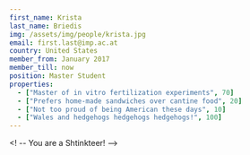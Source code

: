 ```yaml
---
first_name: Krista
last_name: Briedis
img: /assets/img/people/krista.jpg
email: first.last@imp.ac.at
country: United States
member_from: January 2017
member_till: now
position: Master Student
properties:
  - ["Master of in vitro fertilization experiments", 70]
  - ["Prefers home-made sandwiches over cantine food", 20]
  - ["Not too proud of being American these days", 10]
  - ["Wales and hedgehogs hedgehogs hedgehogs!", 100]
---
```

<! --
You are a Shtinkteer!
-->
